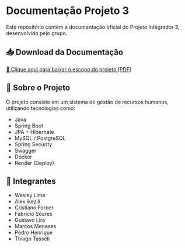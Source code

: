 # Documentação Projeto 3

Este repositório contém a documentação oficial do Projeto Integrador 3, desenvolvido pelo grupo.

## 📥 Download da Documentação

[📄 Clique aqui para baixar o escopo do projeto (PDF)](https://github.com/Cavaleiros-Templarios/documentacao_projeto_3/raw/main/MODELO_ESCOPO_PROJETO_03.pdf)

## 📌 Sobre o Projeto

O projeto consiste em um sistema de gestão de recursos humanos, utilizando tecnologias como:

- Java
- Spring Boot
- JPA + Hibernate
- MySQL / PostgreSQL
- Spring Security
- Swagger
- Docker
- Render (Deploy)

## 👥 Integrantes

- Wesley Lima  
- Alex Ikezili  
- Cristiano Forner  
- Fabricio Soares  
- Gustavo Lira  
- Marcos Meneses  
- Pedro Henrique  
- Thiago Tasseli
